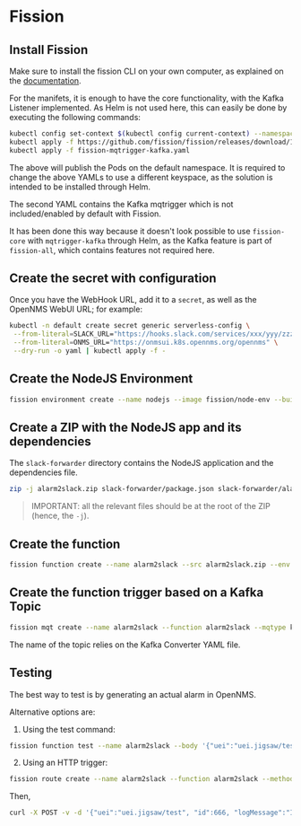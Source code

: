 # Fission

## Install Fission

Make sure to install the fission CLI on your own computer, as explained on the [documentation](https://docs.fission.io/installation/).

For the manifets, it is enough to have the core functionality, with the Kafka Listener implemented. As Helm is not used here, this can easily be done by executing the following commands:

```bash
kubectl config set-context $(kubectl config current-context) --namespace=default
kubectl apply -f https://github.com/fission/fission/releases/download/1.0.0/fission-core-1.0.0.yaml
kubectl apply -f fission-mqtrigger-kafka.yaml
```

The above will publish the Pods on the default namespace. It is required to change the above YAMLs to use a different keyspace, as the solution is intended to be installed through Helm.

The second YAML contains the Kafka mqtrigger which is not included/enabled by default with Fission.

It has been done this way because it doesn't look possible to use `fission-core` with `mqtrigger-kafka` through Helm, as the Kafka feature is part of `fission-all`, which contains features not required here.

## Create the secret with configuration

Once you have the WebHook URL, add it to a `secret`, as well as the OpenNMS WebUI URL; for example:

```bash
kubectl -n default create secret generic serverless-config \
 --from-literal=SLACK_URL="https://hooks.slack.com/services/xxx/yyy/zzzz" \
 --from-literal=ONMS_URL="https://onmsui.k8s.opennms.org/opennms" \
 --dry-run -o yaml | kubectl apply -f -
```

## Create the NodeJS Environment

```bash
fission environment create --name nodejs --image fission/node-env --builder fission/node-builder
```

## Create a ZIP with the NodeJS app and its dependencies

The `slack-forwarder` directory contains the NodeJS application and the dependencies file.

```bash
zip -j alarm2slack.zip slack-forwarder/package.json slack-forwarder/alarm2slack.js
```

> IMPORTANT: all the relevant files should be at the root of the ZIP (hence, the `-j`).

## Create the function

```bash
fission function create --name alarm2slack --src alarm2slack.zip --env nodejs --secret serverless-config --entrypoint "alarm2slack.fission"
```

## Create the function trigger based on a Kafka Topic

```bash
fission mqt create --name alarm2slack --function alarm2slack --mqtype kafka --topic opennms_alarms_json
```

The name of the topic relies on the Kafka Converter YAML file.

## Testing

The best way to test is by generating an actual alarm in OpenNMS.

Alternative options are:

1) Using the test command:

```bash
fission function test --name alarm2slack --body '{"uei":"uei.jigsaw/test", "id":666, "logMessage":"I want to play a game", "description":"<p>Hope to hear from your soon!</p>"}'
```

2) Using an HTTP trigger:

```bash
fission route create --name alarm2slack --function alarm2slack --method POST --url /alarm2slack --host fission.k8s.opennms.org --createingress
```

Then,

```bash
curl -X POST -v -d '{"uei":"uei.jigsaw/test", "id":666, "logMessage":"I want to play a game", "description":"<p>Hope to hear from your soon!</p>"}' http://fission.k8s.opennms.org/alarm2slack
```